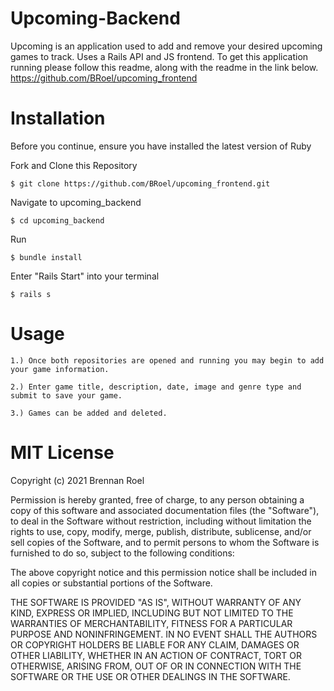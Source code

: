 # Upcoming-Backend
Upcoming is an application used to add and remove your desired upcoming games to track. Uses a Rails API and JS frontend. To get this application running please follow this readme, along with the readme in the link below. https://github.com/BRoel/upcoming_frontend

# Installation 

Before you continue, ensure you have installed the latest version of Ruby

Fork and Clone this Repository
```
$ git clone https://github.com/BRoel/upcoming_frontend.git
```
Navigate to upcoming_backend
```
$ cd upcoming_backend
```
Run
```
$ bundle install
```
Enter "Rails Start" into your terminal
```
$ rails s
```
# Usage
```
1.) Once both repositories are opened and running you may begin to add your game information.
```
```
2.) Enter game title, description, date, image and genre type and submit to save your game.
```
```
3.) Games can be added and deleted.
```
# MIT License

Copyright (c) 2021 Brennan Roel

Permission is hereby granted, free of charge, to any person obtaining a copy
of this software and associated documentation files (the "Software"), to deal
in the Software without restriction, including without limitation the rights
to use, copy, modify, merge, publish, distribute, sublicense, and/or sell
copies of the Software, and to permit persons to whom the Software is
furnished to do so, subject to the following conditions:

The above copyright notice and this permission notice shall be included in all
copies or substantial portions of the Software.

THE SOFTWARE IS PROVIDED "AS IS", WITHOUT WARRANTY OF ANY KIND, EXPRESS OR
IMPLIED, INCLUDING BUT NOT LIMITED TO THE WARRANTIES OF MERCHANTABILITY,
FITNESS FOR A PARTICULAR PURPOSE AND NONINFRINGEMENT. IN NO EVENT SHALL THE
AUTHORS OR COPYRIGHT HOLDERS BE LIABLE FOR ANY CLAIM, DAMAGES OR OTHER
LIABILITY, WHETHER IN AN ACTION OF CONTRACT, TORT OR OTHERWISE, ARISING FROM,
OUT OF OR IN CONNECTION WITH THE SOFTWARE OR THE USE OR OTHER DEALINGS IN THE
SOFTWARE.
